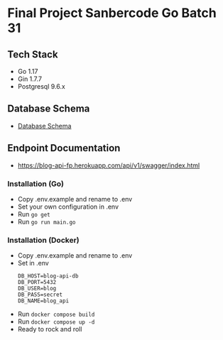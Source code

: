 # Final Project Sanbercode Go Batch 31

## Tech Stack
- Go 1.17
- Gin 1.7.7
- Postgresql 9.6.x

## Database Schema
- [Database Schema](/erd.png)

## Endpoint Documentation
- https://blog-api-fp.herokuapp.com/api/v1/swagger/index.html

### Installation (Go)
- Copy .env.example and rename to .env
- Set your own configuration in .env
- Run `go get`
- Run `go run main.go`

### Installation (Docker)
- Copy .env.example and rename to .env
- Set in .env
  ```
  DB_HOST=blog-api-db
  DB_PORT=5432
  DB_USER=blog
  DB_PASS=secret
  DB_NAME=blog_api
  ```
- Run `docker compose build`
- Run `docker compose up -d`
- Ready to rock and roll